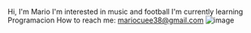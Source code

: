 Hi, I'm Mario
I'm interested in music and football
I'm currently learning Programacion
How to reach me: mariocuee38@gmail.com
![image](https://user-images.githubusercontent.com/92816047/137965880-83fd58ea-bafb-4bba-b7ed-9ec67b6177f9.png)
